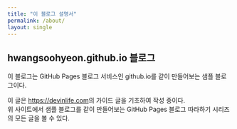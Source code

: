```yaml
---
title: "이 블로그 설명서"
permalink: /about/
layout: single
---
```


## hwangsoohyeon.github.io 블로그

이 블로그는 GitHub Pages 블로그 서비스인 github.io를 같이 만들어보는 샘플 블로그이다.  

이 글은 <https://devinlife.com>의 가이드 글을 기초하여 작성 중이다.  
위 사이트에서 샘플 블로그를 같이 만들어보는 GitHub Pages 블로그 따라하기 시리즈의 모든 글을 볼 수 있다.
